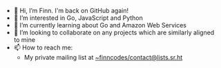 - 👋 Hi, I’m Finn. I'm back on GitHub again!
- 👀 I’m interested in Go, JavaScript and Python
- 🌱 I’m currently learning about Go and Amazon Web Services
- 💞️ I’m looking to collaborate on any projects which are similarly aligned to mine
- 📫 How to reach me:
  - My private mailing list at <~finncodes/contact@lists.sr.ht>

<!---
finncodes/finncodes is a ✨ special ✨ repository because its `README.md` (this file) appears on your GitHub profile.
You can click the Preview link to take a look at your changes.
--->
